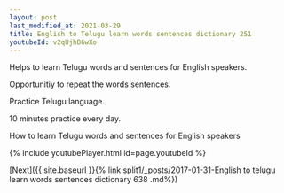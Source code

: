 ```yaml
---
layout: post
last_modified_at: 2021-03-29
title: English to Telugu learn words sentences dictionary 251 
youtubeId: v2qUjhB6wXo
---
```

 
 
Helps to learn Telugu words and sentences for English speakers.

Opportunitiy to repeat the words sentences. 

Practice Telugu language. 
 
10 minutes practice every day. 
 
How to learn Telugu words and sentences for English speakers 
 
{% include youtubePlayer.html id=page.youtubeId %}
 
 
[Next]({{ site.baseurl }}{% link  split1/_posts/2017-01-31-English to telugu learn words sentences dictionary 638 .md%})
 
